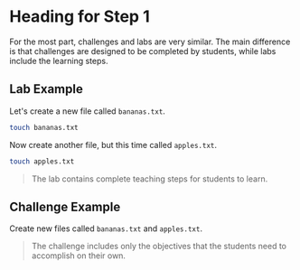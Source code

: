# Heading for Step 1

For the most part, challenges and labs are very similar. The main difference is that challenges are designed to be completed by students, while labs include the learning steps.

## Lab Example

Let's create a new file called `bananas.txt`.

```bash
touch bananas.txt
```

Now create another file, but this time called `apples.txt`.

```bash
touch apples.txt
```

> The lab contains complete teaching steps for students to learn.

## Challenge Example

Create new files called `bananas.txt` and `apples.txt`.

> The challenge includes only the objectives that the students need to accomplish on their own.
